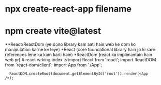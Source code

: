 # npx create-react-app filename
# npm create vite@latest
**React/ReactDom (ye dono library kam aati hain web ke dom ko manipulation karne ke leye)
*React (core foundational library hain jo ki sare references lene ka kam karti hain)
*ReactDom (react ka implimantain hain web pr)
    # react wrking
    index.js
      import React from 'react';
      import ReactDOM from 'react-dom/client';
      import App from './App';

      ReactDOM.createRoot(document.getElementById('root')).render(<App />);
